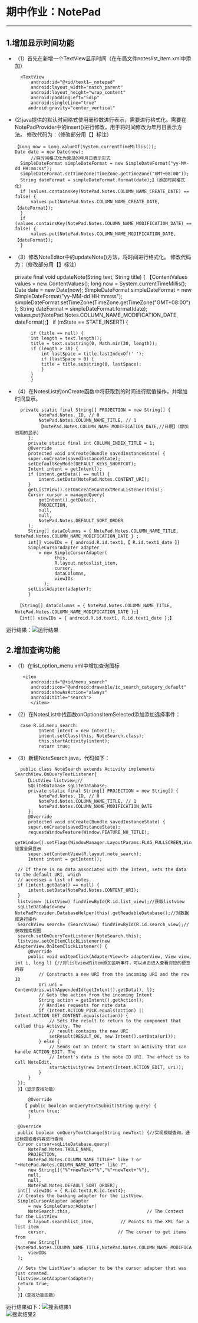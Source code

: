 # 期中作业：NotePad
----------

## 1.增加显示时间功能
* （1）首先在新增一个TextView显示时间（在布局文件noteslist_item.xml中添加）

		<TextView
			android:id="@+id/text1—_notepad"
			android:layout_width="match_parent"
			android:layout_height="wrap_content"
			android:paddingLeft="5dip"
			android:singleLine="true"
		   android:gravity="center_vertical"

* (2)java提供的默认时间格式使用毫秒数进行表示，需要进行格式化。需要在NotePadProvider中的insert()进行修改，用于将时间修改为年月日表示方法。
  修改代码为：（修改部分用【】标注）
  
	  【Long now = Long.valueOf(System.currentTimeMillis());
	  Date date = new Date(now);
			//将时间格式化为常见的年月日表示形式
		SimpleDateFormat simpleDateFormat = new SimpleDateFormat("yy-MM-dd HH:mm:ss");
		simpleDateFormat.setTimeZone(TimeZone.getTimeZone("GMT+08:00"));
		String dateFormat = simpleDateFormat.format(date);】（添加时间格式化）
		if (values.containsKey(NotePad.Notes.COLUMN_NAME_CREATE_DATE) == false) {
		    values.put(NotePad.Notes.COLUMN_NAME_CREATE_DATE, 【dateFormat】);
		}
		if (values.containsKey(NotePad.Notes.COLUMN_NAME_MODIFICATION_DATE) == false) {
		    values.put(NotePad.Notes.COLUMN_NAME_MODIFICATION_DATE, 【dateFormat】);
		}
        

* （3）修改NoteEditor中的updateNote()方法，将时间进行格式化。
修改代码为：（修改部分用【】标注）

	 private final void updateNote(String text, String title) {
		【ContentValues values = new ContentValues();
		long now = System.currentTimeMillis();
		Date date = new Date(now);
		SimpleDateFormat simpleDateFormat = new SimpleDateFormat("yy-MM-dd HH:mm:ss");
		simpleDateFormat.setTimeZone(TimeZone.getTimeZone("GMT+08:00"));
		String dateFormat = simpleDateFormat.format(date);
		values.put(NotePad.Notes.COLUMN_NAME_MODIFICATION_DATE, dateFormat);】
		if (mState == STATE_INSERT) {

		    if (title == null) {
			int length = text.length();
			title = text.substring(0, Math.min(30, length));
			if (length > 30) {
			    int lastSpace = title.lastIndexOf(' ');
			    if (lastSpace > 0) {
				title = title.substring(0, lastSpace);
			    }
			}
		    }
 * （4）在NotesList的onCreate函数中将获取到的时间进行赋值操作，并增加时间显示。
 
		 private static final String[] PROJECTION = new String[] {
			    NotePad.Notes._ID, // 0
			    NotePad.Notes.COLUMN_NAME_TITLE, // 1
			    【NotePad.Notes.COLUMN_NAME_MODIFICATION_DATE,//日期】（增加日期的显示）
		    };
		    private static final int COLUMN_INDEX_TITLE = 1;
		    @Override
		    protected void onCreate(Bundle savedInstanceState) {
			super.onCreate(savedInstanceState);
			setDefaultKeyMode(DEFAULT_KEYS_SHORTCUT);
			Intent intent = getIntent();
			if (intent.getData() == null) {
			    intent.setData(NotePad.Notes.CONTENT_URI);
			}
			getListView().setOnCreateContextMenuListener(this);
			Cursor cursor = managedQuery(
			    getIntent().getData(),
			    PROJECTION,
			    null,
			    null,
			    NotePad.Notes.DEFAULT_SORT_ORDER
			);
			String[] dataColumns = { NotePad.Notes.COLUMN_NAME_TITLE, NotePad.Notes.COLUMN_NAME_MODIFICATION_DATE } ;
			int[] viewIDs = { android.R.id.text1,【 R.id.text1_date 】}
			SimpleCursorAdapter adapter
			    = new SimpleCursorAdapter(
				      this,
				      R.layout.noteslist_item,
				      cursor,
				      dataColumns,
				      viewIDs
			      );
			setListAdapter(adapter);
		    }

		【String[] dataColumns = { NotePad.Notes.COLUMN_NAME_TITLE, NotePad.Notes.COLUMN_NAME_MODIFICATION_DATE };】
		【int[] viewIDs = { android.R.id.text1, R.id.text1_date };】
运行结果：![运行结果](https://github.com/1234567Olive/Notepad/blob/master/1.JPG)

## 2.增加查询功能
* （1）在list_option_menu.xml中增加查询图标

		 <item
			android:id="@+id/menu_search"
			android:icon="@android:drawable/ic_search_category_default"
			android:showAsAction="always"
			android:title="search">
		    </item>

 * （2）在NotesList中找函数onOptionsItemSelected添加添加选择事件：
 
		 case R.id.menu_search:
				Intent intent = new Intent();
				intent.setClass(this, NoteSearch.class);
				this.startActivity(intent);
				return true;
 
 * （3）新建NoteSearch.java，代码如下：
 
		 public class NoteSearch extends Activity implements SearchView.OnQueryTextListener{
		   【ListView listview;//
		    SQLiteDatabase sqLiteDatabase;
		    private static final String[] PROJECTION = new String[] {
			    NotePad.Notes._ID, // 0
			    NotePad.Notes.COLUMN_NAME_TITLE, // 1
			    NotePad.Notes.COLUMN_NAME_MODIFICATION_DATE
		    };
		    @Override
		    protected void onCreate(Bundle savedInstanceState) {
			super.onCreate(savedInstanceState);
			requestWindowFeature(Window.FEATURE_NO_TITLE);
			getWindow().setFlags(WindowManager.LayoutParams.FLAG_FULLSCREEN,WindowManager.LayoutParams.FLAG_FULLSCREEN);//设置全屏显示
			super.setContentView(R.layout.note_search);
			Intent intent = getIntent();

        // If there is no data associated with the Intent, sets the data to the default URI, which
        // accesses a list of notes.
        if (intent.getData() == null) {
            intent.setData(NotePad.Notes.CONTENT_URI);
        }
        listview= (ListView) findViewById(R.id.list_view);//获取listview
        sqLiteDatabase=new NotePadProvider.DatabaseHelper(this).getReadableDatabase();//对数据库进行操作
        SearchView search= (SearchView) findViewById(R.id.search_view);//获取搜索视图
        search.setOnQueryTextListener(NoteSearch.this);
        listview.setOnItemClickListener(new AdapterView.OnItemClickListener() {
            @Override
            public void onItemClick(AdapterView<?> adapterView, View view, int i, long l) {//对listview的item添加监听事件，可以点击进入查看对应的便签内容
                // Constructs a new URI from the incoming URI and the row ID
                Uri uri = ContentUris.withAppendedId(getIntent().getData(), l);
                // Gets the action from the incoming Intent
                String action = getIntent().getAction();
                // Handles requests for note data
                if (Intent.ACTION_PICK.equals(action) || Intent.ACTION_GET_CONTENT.equals(action)) {
                    // Sets the result to return to the component that called this Activity. The
                    // result contains the new URI
                    setResult(RESULT_OK, new Intent().setData(uri));
                } else {
                    // Sends out an Intent to start an Activity that can handle ACTION_EDIT. The
                    // Intent's data is the note ID URI. The effect is to call NoteEdit.
                    startActivity(new Intent(Intent.ACTION_EDIT, uri));
                }
            }
        });
	    }】（显示查找功能）

		    @Override
		  【 public boolean onQueryTextSubmit(String query) {
			return true;
		    }

	    @Override
	    public boolean onQueryTextChange(String newText) {//实现模糊查询，通过标题或者内容进行查询
		Cursor cursor=sqLiteDatabase.query(
			NotePad.Notes.TABLE_NAME,
			PROJECTION,
			NotePad.Notes.COLUMN_NAME_TITLE+" like ? or "+NotePad.Notes.COLUMN_NAME_NOTE+" like ?",
			new String[]{"%"+newText+"%","%"+newText+"%"},
			null,
			null,
			NotePad.Notes.DEFAULT_SORT_ORDER);
		int[] viewIDs = { R.id.text3,R.id.text4};
		// Creates the backing adapter for the ListView.
		SimpleCursorAdapter adapter
			= new SimpleCursorAdapter(
			NoteSearch.this,                             // The Context for the ListView
			R.layout.searchlist_item,          // Points to the XML for a list item
			cursor,                           // The cursor to get items from
			new String[]{NotePad.Notes.COLUMN_NAME_TITLE,NotePad.Notes.COLUMN_NAME_MODIFICATION_DATE},
			viewIDs
		);

        // Sets the ListView's adapter to be the cursor adapter that was just created.
        listview.setAdapter(adapter);
		return true;
	    }
		}】（查找功能函数）
运行结果如下：![搜索结果1](https://github.com/1234567Olive/Notepad/blob/master/2.png)  
	![搜索结果2](https://github.com/1234567Olive/Notepad/blob/master/3.jpg)
 
